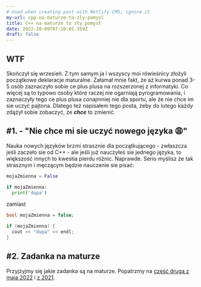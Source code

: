 ```yaml
---
# Used when creating post with Netlify CMS, ignore it
my-url: cpp-na-maturze-to-zly-pomysl
title: C++ na maturze to zły pomysł
date: 2022-10-09T07:10:01.359Z
draft: false
---
```

## WTF

Skończył się wrzesień. Z tym samym ja i wszyscy moi rówieśnicy złożyli początkowe deklaracje maturalne. Załamał mnie fakt, że aż kurwa ponad 3-5 osób zaznaczyło sobie ce plus plusa na rozszerzonej z informatyki. Co więcej są to typowo osoby które raczej nie ogarniają pyrogramowania, i zaznaczyły tego ce plus plusa conajmniej nie dla sportu, ale że nie chce im sie uczyć pajtona. Dlatego też napisałem tego posta, żeby do lutego każdy zdążył sobie zobaczyć, że **_chce_** to zmienić.

## #1. - "Nie chce mi sie uczyć nowego języka 😩"

Nauka nowych języków brzmi strasznie dla początkującego - zwłaszcza jeśli zaczeło sie od C++ - ale jeśli już nauczyłeś sie jednego języka, to większość innych to kwestia pierdu różnic. Naprawde. Serio myślisz że tak strasznym i męczącym będzie nauczenie sie pisać:

```python
mojaZmienna = False

if mojaZmienna:
  print('dupa')
```

zamiast

```cpp
bool mojaZmienna = false;

if (mojaZmienna) {
  cout << "dupa" << endl;
}
```

## #2. Zadanka na maturze
Przyjżyjmy się jakie zadanka są na maturze. Popatrzmy na [część drugą z maja 2022](https://arkusze.pl/maturalne/informatyka-2022-maj-matura-rozszerzona-2.pdf) i [z 2021](https://arkusze.pl/maturalne/informatyka-2021-maj-matura-rozszerzona-2.pdf).
